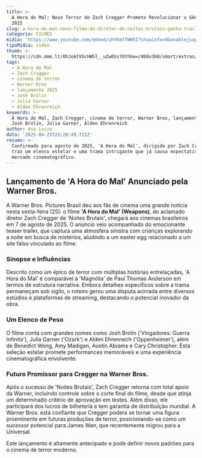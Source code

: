 ```yaml
---
title: >-
  A Hora do Mal: Novo Terror de Zach Cregger Promete Revolucionar o Gênero em
  2025
slug: a-hora-do-mal-novo-filme-do-diretor-de-noites-brutais-ganha-trailer
categoria: FILMES
midia: 'https://www.youtube.com/embed/uhYkmffWW5I?showinfo=0&enablejsapi=1'
tipoMidia: video
thumb: >-
  https://cdn.ome.lt/OhJo6tVGcHWSl__uZwEbs7Othkw=/480x360/smart/extras/conteudos/Design_sem_nome_-_2025-04-25T183119.724.png
tags:
  - A Hora do Mal
  - Zach Cregger
  - cinema de terror
  - Warner Bros
  - lançamento 2025
  - Josh Brolin
  - Julia Garner
  - Alden Ehrenreich
keywords: >-
  A Hora do Mal, Zach Cregger, cinema de terror, Warner Bros, lançamento 2025,
  Josh Brolin, Julia Garner, Alden Ehrenreich
author: Ana Luiza
data: '2025-04-25T23:20:49.721Z'
resumo: >-
  Confirmado para agosto de 2025, 'A Hora do Mal', dirigido por Zach Cregger,
  traz um elenco estelar e uma trama intrigante que já causa expectativa no
  mercado cinematográfico.
---
```


## Lançamento de 'A Hora do Mal' Anunciado pela Warner Bros.

A Warner Bros. Pictures Brasil deu aos fãs de cinema uma grande notícia nesta sexta-feira (25): o filme **'A Hora do Mal' (Weapons)**, do aclamado diretor Zach Cregger de 'Noites Brutais', chegará aos cinemas brasileiros em 7 de agosto de 2025. O anúncio veio acompanhado do emocionante teaser trailer, que captura uma atmosfera sinistra com crianças explorando a noite em busca de mistérios, aludindo a um easter egg relacionado a um site falso vinculado ao filme.

### Sinopse e Influências

Descrito como um épico de terror com múltiplas histórias entrelaçadas, 'A Hora do Mal' é comparável à 'Magnólia' de Paul Thomas Anderson em termos de estrutura narrativa. Embora detalhes específicos sobre a trama permaneçam sob sigilo, o roteiro gerou uma disputa acirrada entre diversos estúdios e plataformas de streaming, destacando o potencial inovador da obra.

### Um Elenco de Peso

O filme conta com grandes nomes como Josh Brolin ('Vingadores: Guerra Infinita'), Julia Garner ('Ozark') e Alden Ehrenreich ('Oppenheimer'), além de Benedict Wong, Amy Madigan, Austin Abrams e Cary Christopher. Esta seleção estelar promete performances memoráveis e uma experiência cinematográfica envolvente.

### Futuro Promissor para Cregger na Warner Bros.

Após o sucesso de 'Noites Brutais', Zach Cregger retorna com total apoio da Warner, incluindo controle sobre o corte final do filme, desde que atinja um determinado critério de aprovação em testes. Além disso, ele participará dos lucros de bilheteria e tem garantia de distribuição mundial. A Warner Bros. está confiante que Cregger poderá se tornar uma figura proeminente em futuras produções de terror, posicionando-se como um sucessor potencial para James Wan, que recentemente migrou para a Universal.

Este lançamento é altamente antecipado e pode definir novos padrões para o cinema de terror moderno.

